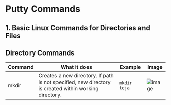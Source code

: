 # Putty Commands

## 1. Basic Linux Commands for Directories and Files
 

## Directory Commands


| Command | What it does | Example         | Image |
|---------|--------------|---------|-------|
| mkdir   |Creates a new directory. If path is not specified, new directory is created within working directory.| ``mkdir teja``   |![image](https://github.com/tejaroy/Django-Basics/assets/71242899/262f1f4c-6573-48a3-9043-4e25895dacb5)|